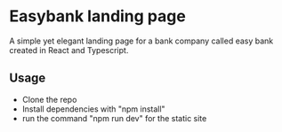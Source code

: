 # Easybank landing page

A simple yet elegant landing page for a bank company called easy bank created in React and Typescript.

## Usage
- Clone the repo
- Install dependencies with "npm install"
- run the command "npm run dev" for the static site
